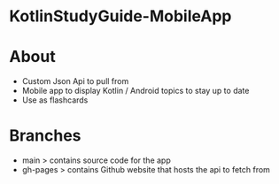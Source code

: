 # KotlinStudyGuide-MobileApp

# About
- Custom Json Api to pull from
- Mobile app to display Kotlin / Android topics to stay up to date
- Use as flashcards

# Branches
- main > contains source code for the app
- gh-pages > contains Github website that hosts the api to fetch from
